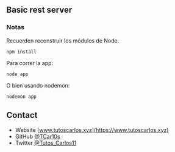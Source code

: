 ## Basic rest server

### Notas

Recuerden reconstruir los módulos de Node.

```
npm install
```

Para correr la app:

```
node app
```

O bien usando nodemon:

```
nodemon app
```

## Contact

- Website [www.tutoscarlos.xyz](https://www.tutoscarlos.xyz)
- GitHub [@TCar10s](https://https://github.com/TCar10s)
- Twitter [@Tutos_Carlos11](https://twitter.com/Tutos_Carlos11)
